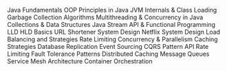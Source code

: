Java Fundamentals
OOP Principles in Java
JVM Internals & Class Loading
Garbage Collection Algorithms
Multithreading & Concurrency in Java
Collections & Data Structures
Java Stream API & Functional Programming
LLD HLD Basics
URL Shortener System Design
Netflix System Design
Load Balancing and Strategies
Rate Limiting
Concurrency & Parallelism
Caching Strategies
Database Replication
Event Sourcing
CQRS Pattern
API Rate Limiting
Fault Tolerance Patterns
Distributed Caching
Message Queues
Service Mesh Architecture
Container Orchestration